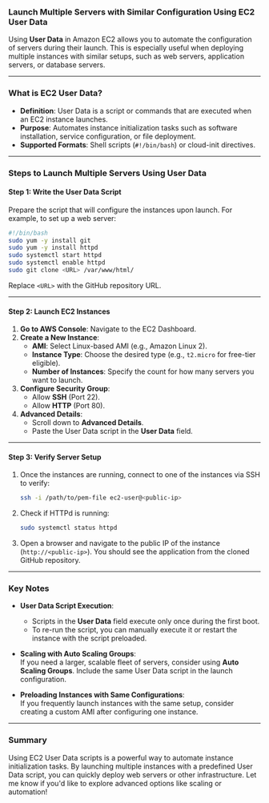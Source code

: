 ### **Launch Multiple Servers with Similar Configuration Using EC2 User Data**

Using **User Data** in Amazon EC2 allows you to automate the configuration of servers during their launch. This is especially useful when deploying multiple instances with similar setups, such as web servers, application servers, or database servers.

---

### **What is EC2 User Data?**
- **Definition**: User Data is a script or commands that are executed when an EC2 instance launches.  
- **Purpose**: Automates instance initialization tasks such as software installation, service configuration, or file deployment.  
- **Supported Formats**: Shell scripts (`#!/bin/bash`) or cloud-init directives.

---

### **Steps to Launch Multiple Servers Using User Data**

#### **Step 1: Write the User Data Script**
Prepare the script that will configure the instances upon launch. For example, to set up a web server:

```bash
#!/bin/bash
sudo yum -y install git
sudo yum -y install httpd
sudo systemctl start httpd
sudo systemctl enable httpd
sudo git clone <URL> /var/www/html/
```

Replace `<URL>` with the GitHub repository URL.

---

#### **Step 2: Launch EC2 Instances**
1. **Go to AWS Console**: Navigate to the EC2 Dashboard.
2. **Create a New Instance**:
   - **AMI**: Select Linux-based AMI (e.g., Amazon Linux 2).  
   - **Instance Type**: Choose the desired type (e.g., `t2.micro` for free-tier eligible).  
   - **Number of Instances**: Specify the count for how many servers you want to launch.  
3. **Configure Security Group**:
   - Allow **SSH** (Port 22).
   - Allow **HTTP** (Port 80).  
4. **Advanced Details**:
   - Scroll down to **Advanced Details**.
   - Paste the User Data script in the **User Data** field.

---

#### **Step 3: Verify Server Setup**
1. Once the instances are running, connect to one of the instances via SSH to verify:
   ```bash
   ssh -i /path/to/pem-file ec2-user@<public-ip>
   ```
2. Check if HTTPd is running:
   ```bash
   sudo systemctl status httpd
   ```
3. Open a browser and navigate to the public IP of the instance (`http://<public-ip>`). You should see the application from the cloned GitHub repository.

---

### **Key Notes**

- **User Data Script Execution**:  
  - Scripts in the **User Data** field execute only once during the first boot.  
  - To re-run the script, you can manually execute it or restart the instance with the script preloaded.  

- **Scaling with Auto Scaling Groups**:  
  If you need a larger, scalable fleet of servers, consider using **Auto Scaling Groups**. Include the same User Data script in the launch configuration.

- **Preloading Instances with Same Configurations**:  
  If you frequently launch instances with the same setup, consider creating a custom AMI after configuring one instance.

---

### **Summary**
Using EC2 User Data scripts is a powerful way to automate instance initialization tasks. By launching multiple instances with a predefined User Data script, you can quickly deploy web servers or other infrastructure. Let me know if you'd like to explore advanced options like scaling or automation!